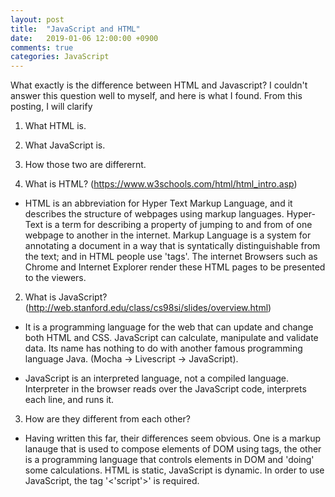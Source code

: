 ```yaml
---
layout: post
title:  "JavaScript and HTML"
date:   2019-01-06 12:00:00 +0900
comments: true
categories: JavaScript
---
```


What exactly is the difference between HTML and Javascript? I couldn't answer this question well to myself, and here is what I found. From this posting, I will clarify
1. What HTML is.
2. What JavaScript is.
3. How those two are differernt.

1. What is HTML? (https://www.w3schools.com/html/html_intro.asp)
- HTML is an abbreviation for Hyper Text Markup Language, and it describes the structure of webpages using markup languages. Hyper-Text is a term for describing a property of jumping to and from of one webpage to another in the internet. Markup Language is a system for annotating a document in a way that is syntatically distinguishable from the text; and in HTML people use 'tags'. The internet Browsers such as Chrome and Internet Explorer render these HTML pages to be presented to the viewers.

2. What is JavaScript? (http://web.stanford.edu/class/cs98si/slides/overview.html)
- It is a programming language for the web that can update and change both HTML and CSS. JavaScript can calculate, manipulate and validate data. Its name has nothing to do with another famous programming language Java. (Mocha -> Livescript -> JavaScript). 

- JavaScript is an interpreted language, not a compiled language. Interpreter in the browser reads over the JavaScript code, interprets each line, and runs it. 


3. How are they different from each other?
- Having written this far, their differences seem obvious. One is a markup lanauge that is used to compose elements of DOM using tags, the other is a programming language that controls elements in DOM and 'doing' some calculations. HTML is static, JavaScript is dynamic. In order to use JavaScript, the tag '<'script'>' is required. 




[jekyll-docs]: https://jekyllrb.com/docs/home
[jekyll-gh]:   https://github.com/jekyll/jekyll
[jekyll-talk]: https://talk.jekyllrb.com/
